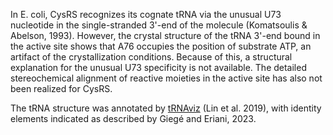 
In E. coli, CysRS recognizes its cognate tRNA via the unusual U73 nucleotide in the single-stranded 3'-end of the molecule 
(Komatsoulis & Abelson, 1993). However, the crystal structure of the tRNA 3'-end bound in the 
active site shows that A76 occupies the position of substrate ATP, an artifact of the crystallization conditions. 
Because of this, a structural explanation for the unusual U73 specificity is not available. 
The detailed stereochemical alignment of reactive moieties in the active site has also not been realized for CysRS.

The tRNA structure was annotated by [tRNAviz](http://trna.ucsc.edu/tRNAviz/summary/) (Lin et al. 2019), with identity elements indicated as described by Giegé and Eriani, 2023.



